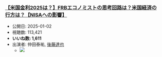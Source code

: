 ### [【米国金利2025は？】FRBエコノミストの思考回路は？米国経済の行方は？【NISAへの影響】](https://www.youtube.com/watch?v=cTdJaS3vYM0)
-   公開日: 2025-01-02
-   視聴数: 113,421
-   **いいね数: 1,611**
-   出演者: 仲田泰祐, [後藤達也](/rehacq_fan/people/後藤達也 "wikilink")
    - [![](https://img.youtube.com/vi/cTdJaS3vYM0/hqdefault.jpg)](https://www.youtube.com/watch?v=cTdJaS3vYM0)
